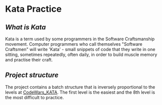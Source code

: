 # Kata Practice
## _What is Kata_
Kata is a term used by some programmers in the Software Craftsmanship movement. Computer programmers who call themselves "Software Craftsmen" will write 'Kata' - small snippets of code that they write in one sitting, sometimes repeatedly, often daily, in order to build muscle memory and practise their craft.
## _Project structure_
The project contains a batch structure that is inversely proportional to the levels at [CodeWars_KATA](https://www.codewars.com/dashboard). The first level is the easiest and the 8th level is the most difficult to practice.
